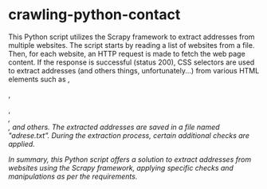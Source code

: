 # crawling-python-contact
This Python script utilizes the Scrapy framework to extract addresses from multiple websites.
  The script starts by reading a list of websites from a file. Then, for each website, an HTTP request is made to fetch the web page content.
  If the response is successful (status 200), CSS selectors are used to extract addresses (and others things, unfortunately...) from various HTML elements such as <span>, <p>, <div>, <address>, <footer>, and others.
  The extracted addresses are saved in a file named "adrese.txt". During the extraction process, certain additional checks are applied.
  
In summary, this Python script offers a solution to extract addresses from websites using the Scrapy framework, applying specific checks and manipulations as per the requirements.
